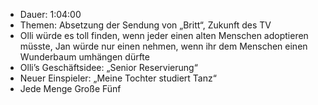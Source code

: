 - Dauer: 1:04:00  
- Themen: Absetzung der Sendung von „Britt“, Zukunft des TV  
- Olli würde es toll finden, wenn jeder einen alten Menschen adoptieren müsste, Jan würde nur einen nehmen, wenn ihr dem Menschen einen Wunderbaum umhängen dürfte  
- Olli’s Geschäftsidee: „Senior Reservierung“  
- Neuer Einspieler: „Meine Tochter studiert Tanz“  
- Jede Menge Große Fünf  
